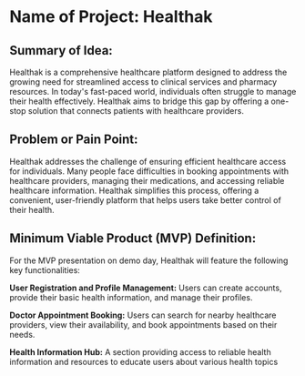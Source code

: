 # Name of Project: Healthak

## Summary of Idea:
Healthak is a comprehensive healthcare platform designed to address the growing need for streamlined access to clinical services and pharmacy resources. In today's fast-paced world, individuals often struggle to manage their health effectively. Healthak aims to bridge this gap by offering a one-stop solution that connects patients with healthcare providers.

## Problem or Pain Point:
Healthak addresses the challenge of ensuring efficient healthcare access for individuals. Many people face difficulties in booking appointments with healthcare providers, managing their medications, and accessing reliable healthcare information. Healthak simplifies this process, offering a convenient, user-friendly platform that helps users take better control of their health.

## Minimum Viable Product (MVP) Definition:
For the MVP presentation on demo day, Healthak will feature the following key functionalities:

**User Registration and Profile Management:**
Users can create accounts, provide their basic health information, and manage their profiles.

**Doctor Appointment Booking:** 
Users can search for nearby healthcare providers, view their availability, and book appointments based on their needs.

**Health Information Hub:**
A section providing access to reliable health information and resources to educate users about various health topics
